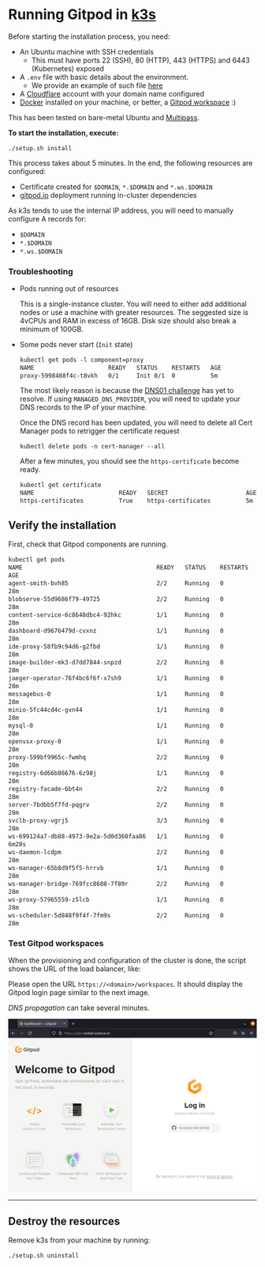 # Running Gitpod in [k3s](https://k3s.io)

Before starting the installation process, you need:

- An Ubuntu machine with SSH credentials
  - This must have ports 22 (SSH), 80 (HTTP), 443 (HTTPS) and 6443 (Kubernetes) exposed
- A `.env` file with basic details about the environment.
  - We provide an example of such file [here](.env.example)
- A [Cloudflare](https://cloudflare.com) account with your domain name configured
- [Docker](https://docs.docker.com/engine/install) installed on your machine, or better, a [Gitpod workspace](https://github.com/MrSimonEmms/gitpod-k3s-guide) :)

This has been tested on bare-metal Ubuntu and [Multipass](https://multipass.run).

**To start the installation, execute:**

```shell
./setup.sh install
```

This process takes about 5 minutes. In the end, the following resources are configured:
  - Certificate created for `$DOMAIN`, `*.$DOMAIN` and `*.ws.$DOMAIN`
  - [gitpod.io](https://github.com/gitpod-io/gitpod) deployment running in-cluster dependencies

As k3s tends to use the internal IP address, you will need to manually configure A records for:
 - `$DOMAIN`
 - `*.$DOMAIN`
 - `*.ws.$DOMAIN`

### Troubleshooting

- Pods running out of resources

  This is a single-instance cluster. You will need to either add additional nodes or use a machine with greater resources.
  The seggested size is 4vCPUs and RAM in excess of 16GB. Disk size should also break a minimum of 100GB.

- Some pods never start (`Init` state)

  ```shell
  kubectl get pods -l component=proxy
  NAME                     READY   STATUS    RESTARTS   AGE
  proxy-5998488f4c-t8vkh   0/1     Init 0/1  0          5m
  ```

  The most likely reason is because the [DNS01 challenge](https://cert-manager.io/docs/configuration/acme/dns01/) has yet to resolve. If using `MANAGED_DNS_PROVIDER`, you will need to update your DNS records to the IP of your machine.

  Once the DNS record has been updated, you will need to delete all Cert Manager pods to retrigger the certificate request

  ```shell
  kubectl delete pods -n cert-manager --all
  ```

  After a few minutes, you should see the `https-certificate` become ready.

  ```shell
  kubectl get certificate
  NAME                        READY   SECRET                      AGE
  https-certificates          True    https-certificates          5m

## Verify the installation

First, check that Gitpod components are running.

```shell
kubectl get pods
NAME                                      READY   STATUS    RESTARTS   AGE
agent-smith-bvh85                         2/2     Running   0          28m
blobserve-55d9686f79-49725                2/2     Running   0          28m
content-service-6c8648dbc4-92hkc          1/1     Running   0          28m
dashboard-d9676479d-cvxnz                 1/1     Running   0          28m
ide-proxy-58fb9c94d6-g2fbd                1/1     Running   0          28m
image-builder-mk3-d7dd7844-snpzd          2/2     Running   0          28m
jaeger-operator-76f4bc6f6f-x7sh9          1/1     Running   0          28m
messagebus-0                              1/1     Running   0          28m
minio-5fc44cd4c-gvn44                     1/1     Running   0          28m
mysql-0                                   1/1     Running   0          28m
openvsx-proxy-0                           1/1     Running   0          28m
proxy-599bf9965c-fwmhq                    2/2     Running   0          28m
registry-6d66b86676-6z98j                 1/1     Running   0          28m
registry-facade-6bt4n                     2/2     Running   0          28m
server-7bdbb5f7fd-pqgrv                   2/2     Running   0          28m
svclb-proxy-vgrj5                         3/3     Running   0          28m
ws-699124a7-db88-4973-9e2a-5d0d360faa86   1/1     Running   0          6m28s
ws-daemon-lcdpm                           2/2     Running   0          28m
ws-manager-65b8d9f5f5-hrrvb               1/1     Running   0          28m
ws-manager-bridge-769fcc8688-7f89r        2/2     Running   0          28m
ws-proxy-57965559-z5lcb                   1/1     Running   0          28m
ws-scheduler-5d848f9f4f-7fm9s             2/2     Running   0          28m
```

### Test Gitpod workspaces

When the provisioning and configuration of the cluster is done, the script shows the URL of the load balancer,
like:

Please open the URL `https://<domain>/workspaces`.
It should display the Gitpod login page similar to the next image.

*DNS propagation* can take several minutes.

![Gitpod login page](./images/gitpod-login.png "Gitpod Login Page")

----

## Destroy the resources

Remove k3s from your machine by running:

```shell
./setup.sh uninstall
```
